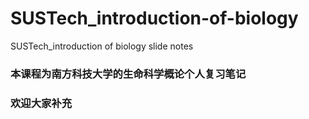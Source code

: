 # SUSTech_introduction-of-biology
SUSTech_introduction of biology slide notes

### 本课程为南方科技大学的生命科学概论个人复习笔记
### 欢迎大家补充
